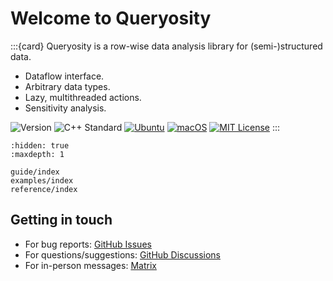 # Welcome to Queryosity

:::{card} 
Queryosity is a row-wise data analysis library for (semi-)structured data.

- Dataflow interface.
- Arbitrary data types.
- Lazy, multithreaded actions.
- Sensitivity analysis.

![Version](https://img.shields.io/badge/Version-0.4.1-blue.svg)
![C++ Standard](https://img.shields.io/badge/C++-17-blue.svg)
[![Ubuntu](https://github.com/taehyounpark/analogical/actions/workflows/ubuntu.yml/badge.svg?branch=master)](https://github.com/taehyounpark/analogical/actions/workflows/ubuntu.yml)
[![macOS](https://github.com/taehyounpark/analogical/actions/workflows/macos.yml/badge.svg?branch=master)](https://github.com/taehyounpark/analogical/actions/workflows/macos.yml)
[![MIT License](https://img.shields.io/badge/License-MIT-yellow.svg)](https://opensource.org/licenses/MIT)
:::

```{toctree}
:hidden: true
:maxdepth: 1

guide/index
examples/index
reference/index
```

## Getting in touch

- For bug reports: [GitHub Issues](https://github.com/taehyounpark/queryosity/issues)
- For questions/suggestions: [GitHub Discussions](https://github.com/taehyounpark/queryosity/discussions)
- For in-person messages: [Matrix](https://matrix.to/#/#queryosity:matrix.org)